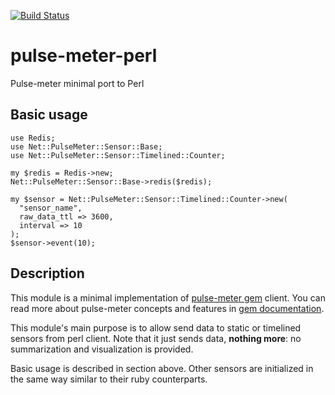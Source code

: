 [![Build Status](https://secure.travis-ci.org/averyanov/pulse-meter-perl.png)](http://travis-ci.org/averyanov/pulse-meter-perl)

pulse-meter-perl
================

Pulse-meter minimal port to Perl

## Basic usage

    use Redis;
    use Net::PulseMeter::Sensor::Base;
    use Net::PulseMeter::Sensor::Timelined::Counter;

    my $redis = Redis->new;
    Net::PulseMeter::Sensor::Base->redis($redis);

    my $sensor = Net::PulseMeter::Sensor::Timelined::Counter->new(
      "sensor_name",
      raw_data_ttl => 3600,
      interval => 10
    );
    $sensor->event(10);


## Description

This module is a minimal implementation of [pulse-meter gem](https://github.com/savonarola/pulse-meter) client.
You can read more about pulse-meter concepts and features in [gem documentation](https://github.com/savonarola/pulse-meter#features).

This module's main purpose is to allow send data to static or timelined 
sensors from perl client. Note that it just sends data, **nothing more**: 
no summarization and visualization is provided.

Basic usage is described in section above. Other sensors are initialized 
in the same way similar to their ruby counterparts.

